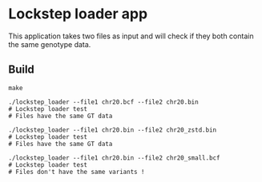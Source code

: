 # Lockstep loader app

This application takes two files as input and will check if they both contain the same genotype data.

## Build

```shell
make
```

```shell
./lockstep_loader --file1 chr20.bcf --file2 chr20.bin
# Lockstep loader test
# Files have the same GT data
```

```shell
./lockstep_loader --file1 chr20.bin --file2 chr20_zstd.bin
# Lockstep loader test
# Files have the same GT data
```

```shell
./lockstep_loader --file1 chr20.bin --file2 chr20_small.bcf
# Lockstep loader test
# Files don't have the same variants !
```